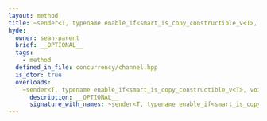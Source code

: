 ```yaml
---
layout: method
title: ~sender<T, typename enable_if<smart_is_copy_constructible_v<T>, void>::type>
hyde:
  owner: sean-parent
  brief: __OPTIONAL__
  tags:
    - method
  defined_in_file: concurrency/channel.hpp
  is_dtor: true
  overloads:
    ~sender<T, typename enable_if<smart_is_copy_constructible_v<T>, void>::type>():
      description: __OPTIONAL__
      signature_with_names: ~sender<T, typename enable_if<smart_is_copy_constructible_v<T>, void>::type>()
---
```

